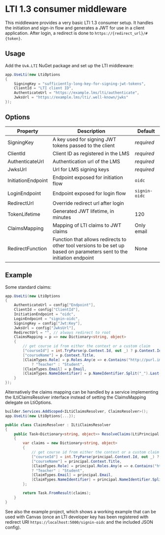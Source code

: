 # LTI 1.3 consumer middleware

This middleware provides a very basic LTI 1.3 consumer setup.
It handles the initiation and sign-in flow and generates a JWT for use in a client application.
After login, a redirect is done to `https://{redirect_url}/#{token}`. 

## Usage

Add the `UvA.LTI` NuGet package and set up the LTI middleware:

```csharp
app.UseLti(new LtiOptions 
{
    SigningKey = "sufficiently-long-key-for-signing-jwt-tokens",
    ClientId = "LTI client ID",
    AuthenticateUrl = "https://example.lms/lti/authenticate",
    JwksUrl = "https://example.lms/lti/.well-known/jwks"
});
```

## Options

| Property           | Description                                                                                                                  | Default       |
|--------------------|------------------------------------------------------------------------------------------------------------------------------|---------------|
| SigningKey         | A key used for signing JWT tokens passed to the client                                                                       | _required_    |
| ClientId           | Client ID as registered in the LMS                                                                                           | _required_    |
| AuthenticateUrl    | Authentication url of the LMS                                                                                                | _required_    |
| JwksUrl            | Url for LMS signing keys                                                                                                     | _required_    |
| InitiationEndpoint | Endpoint exposed for initiation flow                                                                                         | `oidc`        |
| LoginEndpoint      | Endpoint exposed for login flow                                                                                              | `signin-oidc` |
| RedirectUrl        | Override redirect url after login                                                                                            |               |
| TokenLifetime      | Generated JWT lifetime, in minutes                                                                                           | 120           |
| ClaimsMapping      | Mapping of LTI claims to JWT claims                                                                                          | Only email    |
| RedirectFunction   | Function that allows redirects to other tool versions to be set up <br/> based on parameters sent to the initiation endpoint | None          |
 

## Example

Some standard claims:
```cs
app.UseLti(new LtiOptions
{
    AuthenticateUrl = config["Endpoint"],
    ClientId = config["ClientId"],
    InitiationEndpoint = "oidc",
    LoginEndpoint = "signin-oidc",
    SigningKey = config["Jwt:Key"],
    JwksUrl = config["JwksUrl"],
    RedirectUrl = "", // always redirect to root 
    ClaimsMapping = p => new Dictionary<string, object>
    {
        // get course id from either the context or a custom claim
        ["courseId"] = int.TryParse(p.Context.Id, out _) ? p.Context.Id : p.CustomClaims?.GetProperty("courseid").ToString(),
        ["courseName"] = p.Context.Title,
        [ClaimTypes.Role] = p.Roles.Any(e => e.Contains("http://purl.imsglobal.org/vocab/lis/v2/membership#Instructor"))
            ? "Teacher" : "Student", 
        [ClaimTypes.Email] = p.Email,
        [ClaimTypes.NameIdentifier] = p.NameIdentifier.Split("_").Last(),
    }
});
```
Alternatively the claims mapping can be handled by a service implementing the ILtiClaimsResolver interface instead of setting the ClaimsMapping delegate on LtiOptions.
```cs
builder.Services.AddScoped<ILtiClaimsResolver, ClaimsResolver>();
app.UseLti(new LtiOptions{...});
```
```cs
public class ClaimsResolver : ILtiClaimsResolver
{
    public Task<Dictionary<string, object>> ResolveClaims(LtiPrincipal principal)
    {
        var claims = new Dictionary<string, object>
        {
            // get course id from either the context or a custom claim
            ["courseId"] = int.TryParse(principal.Context.Id, out _) ? principal.Context.Id : principal.CustomClaims?.GetProperty("courseid").ToString(),
            ["courseName"] = principal.Context.Title,
            [ClaimTypes.Role] = principal.Roles.Any(e => e.Contains("http://purl.imsglobal.org/vocab/lis/v2/membership#Instructor"))
            ? "Teacher" : "Student",
            [ClaimTypes.Email] = principal.Email,
            [ClaimTypes.NameIdentifier] = principal.NameIdentifier.Split("_").Last(),
        };

        return Task.FromResult(claims);
    }
}
```
See also the example project, which shows a working example that can be used with Canvas (once an LTI developer key has been registered with redirect URI `https://localhost:5000/signin-oidc` and the included JSON config).
